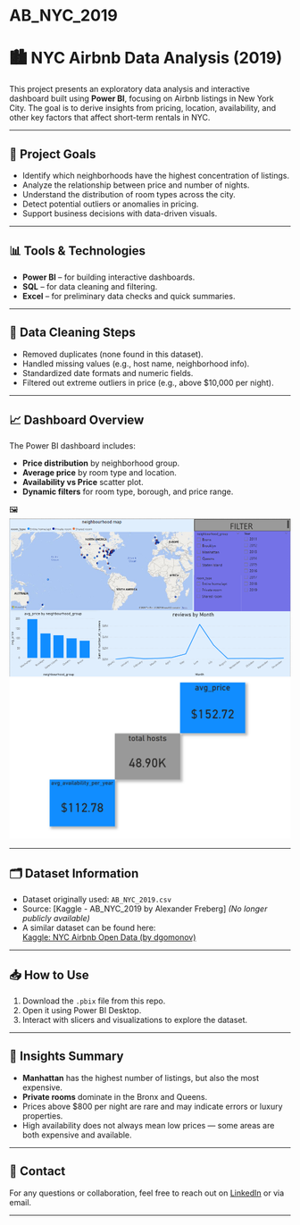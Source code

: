 # AB_NYC_2019
# 🏙️ NYC Airbnb Data Analysis (2019)

This project presents an exploratory data analysis and interactive dashboard built using **Power BI**, focusing on Airbnb listings in New York City. The goal is to derive insights from pricing, location, availability, and other key factors that affect short-term rentals in NYC.

---

## 📌 Project Goals

- Identify which neighborhoods have the highest concentration of listings.
- Analyze the relationship between price and number of nights.
- Understand the distribution of room types across the city.
- Detect potential outliers or anomalies in pricing.
- Support business decisions with data-driven visuals.

---

## 📊 Tools & Technologies

- **Power BI** – for building interactive dashboards.
- **SQL** – for data cleaning and filtering.
- **Excel** – for preliminary data checks and quick summaries.

---

## 🧼 Data Cleaning Steps

- Removed duplicates (none found in this dataset).
- Handled missing values (e.g., host name, neighborhood info).
- Standardized date formats and numeric fields.
- Filtered out extreme outliers in price (e.g., above $10,000 per night).

---

## 📈 Dashboard Overview

The Power BI dashboard includes:

- **Price distribution** by neighborhood group.
- **Average price** by room type and location.
- **Availability vs Price** scatter plot.
- **Dynamic filters** for room type, borough, and price range.

🖼️ ![Dashboard Preview](https://github.com/Afraem-hany/AB_NYC_2019/blob/e959c41ee4c3a873e6ba55e32fb0719843079ee5/images/Screenshot%202025-07-21%20222135.png)
![Dashboard Preview](https://github.com/Afraem-hany/AB_NYC_2019/blob/8ed966e9212f0f0907bd4c4d9472a88e70e3f215/images/Screenshot%202025-07-21%20215156.png)

---

## 🗂️ Dataset Information

- Dataset originally used: `AB_NYC_2019.csv`
- Source: [Kaggle - AB_NYC_2019 by Alexander Freberg] *(No longer publicly available)*  
- A similar dataset can be found here:  
  [Kaggle: NYC Airbnb Open Data (by dgomonov)](https://www.kaggle.com/datasets/dgomonov/new-york-city-airbnb-open-data)

---

## 📥 How to Use

1. Download the `.pbix` file from this repo.
2. Open it using Power BI Desktop.
3. Interact with slicers and visualizations to explore the dataset.

---

## 📌 Insights Summary

- **Manhattan** has the highest number of listings, but also the most expensive.
- **Private rooms** dominate in the Bronx and Queens.
- Prices above $800 per night are rare and may indicate errors or luxury properties.
- High availability does not always mean low prices — some areas are both expensive and available.

---

## 📧 Contact

For any questions or collaboration, feel free to reach out on [LinkedIn](www.linkedin.com/in/afraem-hany-677232370) or via email.

---


